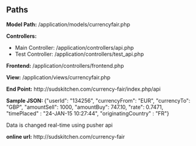 <h2>Paths</h2>
<p><strong>Model Path:</strong> /application/models/currencyfair.php<br/></p>
<strong>Controllers:</strong><br/>
<ul>
<li>Main Controller: /application/controllers/api.php</li>
<li>Test Controller: /application/controllers/test_api.php</li>
</ul>
<p><strong>Frontend:</strong> /application/controllers/frontend.php</p>
<p><strong>View:</strong> /application/views/currencyfair.php</p>


<p><strong>End Point:</strong> http://sudskitchen.com/currency-fair/index.php/api</p>
<p><strong>Sample JSON: </strong>{"userId": "134256", "currencyFrom": "EUR", "currencyTo": "GBP", "amountSell": 1000, "amountBuy": 747.10, "rate": 0.7471, "timePlaced" : "24-JAN-15 10:27:44", "originatingCountry" : "FR"}</p>

<p>Data is changed real-time using pusher api</p>

<p><strong>online url:</strong> http://sudskitchen.com/currency-fair </strong>
